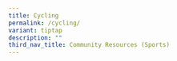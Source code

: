 ```yaml
---
title: Cycling
permalink: /cycling/
variant: tiptap
description: ""
third_nav_title: Community Resources (Sports)
---
```

